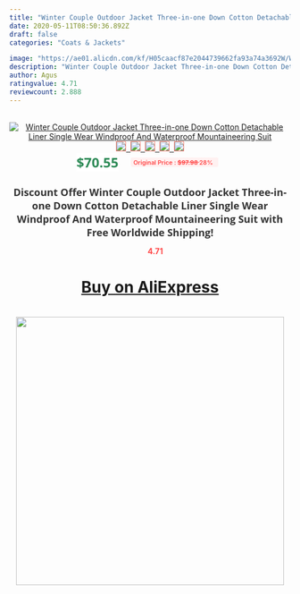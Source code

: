 ```yaml
---
title: "Winter Couple Outdoor Jacket Three-in-one Down Cotton Detachable Liner Single Wear Windproof And Waterproof Mountaineering Suit"
date: 2020-05-11T08:50:36.892Z
draft: false
categories: "Coats & Jackets"

image: "https://ae01.alicdn.com/kf/H05caacf87e2044739662fa93a74a3692W/Winter-Couple-Outdoor-Jacket-Three-in-one-Down-Cotton-Detachable-Liner-Single-Wear-Windproof-And-Waterproof.jpg"
description: "Winter Couple Outdoor Jacket Three-in-one Down Cotton Detachable Liner Single Wear Windproof And Waterproof Mountaineering Suit"
author: Agus
ratingvalue: 4.71
reviewcount: 2.888
---
```

<br>
<div style="text-align: center;">
<a href="https://s.click.aliexpress.com/e/_9f16mp" target="_blank" rel="nofollow noopener noreferrer"><img alt="Winter Couple Outdoor Jacket Three-in-one Down Cotton Detachable Liner Single Wear Windproof And Waterproof Mountaineering Suit" class="magnifier-image" src="https://ae01.alicdn.com/kf/H05caacf87e2044739662fa93a74a3692W/Winter-Couple-Outdoor-Jacket-Three-in-one-Down-Cotton-Detachable-Liner-Single-Wear-Windproof-And-Waterproof.jpg_640x640.jpg">
<br>
<img style="border:1px solid salmon" src="https://ae01.alicdn.com/kf/H05caacf87e2044739662fa93a74a3692W/Winter-Couple-Outdoor-Jacket-Three-in-one-Down-Cotton-Detachable-Liner-Single-Wear-Windproof-And-Waterproof.jpg_120x120.jpg">&nbsp;&nbsp;<img style="border:1px solid salmon" src="https://ae01.alicdn.com/kf/H9b7f46853a2d4c69b46350136fc13b330/Winter-Couple-Outdoor-Jacket-Three-in-one-Down-Cotton-Detachable-Liner-Single-Wear-Windproof-And-Waterproof.jpg_120x120.jpg">&nbsp;&nbsp;<img style="border:1px solid salmon" src="https://ae01.alicdn.com/kf/Hb65c25765d9e44949eb1a4bafee0223f3/Winter-Couple-Outdoor-Jacket-Three-in-one-Down-Cotton-Detachable-Liner-Single-Wear-Windproof-And-Waterproof.jpg_120x120.jpg">&nbsp;&nbsp;<img style="border:1px solid salmon" src="https://ae01.alicdn.com/kf/H76cc321582ee43efa3a54900e317c990q/Winter-Couple-Outdoor-Jacket-Three-in-one-Down-Cotton-Detachable-Liner-Single-Wear-Windproof-And-Waterproof.jpg_120x120.jpg">&nbsp;&nbsp;<img style="border:1px solid salmon" src="https://ae01.alicdn.com/kf/H4e0b5f29052c425fa1dcafbd284c6c80A/Winter-Couple-Outdoor-Jacket-Three-in-one-Down-Cotton-Detachable-Liner-Single-Wear-Windproof-And-Waterproof.jpg_120x120.jpg"></a></div><br0>
<div style="text-align: center;"><span style="background-color: white; border: 0px; box-sizing: border-box; color: seagreen; display: inline-block; font-family: &quot;open sans&quot; , &quot;arial&quot; , &quot;helvetica&quot; , sans-serif , &quot;heiti&quot;; font-size: 24px; font-stretch: inherit; font-weight: 700; line-height: inherit; margin: 0px 10px 0px 0px; padding: 0px; vertical-align: middle;">$70.55 </span>
<span style="background: rgb(255 , 241 , 241); border-radius: 3px; border: 0px; box-sizing: border-box; color: #ff4747; display: inline-block; font-family: inherit; font-size: 12px; font-stretch: inherit; font-style: inherit; font-variant: inherit; font-weight: 600; line-height: inherit; margin: 0px; padding: 2px 5px; transform: scale(0.9); vertical-align: middle;">Original Price : <b style="text-decoration: line-through;">$97.98 </b> 28%&nbsp;&nbsp;</span></div>
<h1 style="color: #333333; display: inline-block; font-family: &quot;open sans&quot; , &quot;arial&quot; , &quot;helvetica&quot; , sans-serif , &quot;heiti&quot;; font-size: 18px; font-stretch: inherit; font-weight: 700; text-align: center;">Discount Offer Winter Couple Outdoor Jacket Three-in-one Down Cotton Detachable Liner Single Wear Windproof And Waterproof Mountaineering Suit with Free Worldwide Shipping!</h1>
<div style="color: #ff4747; text-align: center;">
<img src="https://4.bp.blogspot.com/-M0ZcTcb-5uY/XleCXlxnR4I/AAAAAAAAAEc/OrjgMkXV1oMQFaCRZj5HQwOCBcu3w1FegCPcBGAYYCw/s1600/star.png" style="height: 15px;">&nbsp;<b>4.71</b></div>
<div class="button_cont" align="center"><a class="buynow_a" href="https://s.click.aliexpress.com/e/_9f16mp" target="_blank" rel="nofollow noopener noreferrer"><H1>Buy on AliExpress</H1></a></div><br>
<div class="separator" style="clear: both; text-align: center;">
<img src="https://lh3.googleusercontent.com/-pTy5HemUv9M/XlePHvY0dAI/AAAAAAAAAE4/0nX5iRUoIWY8eMW9Dpxeirr157OZliDIgCLcBGAsYHQ/s1600/badge.gif" width="480">
</div>
